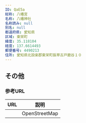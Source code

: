```yaml
---
ID: QaE5a
総称: 八幡宮
名称: 八幡神社
名称読み: null
別名: null
都道府県: 愛知県
区域: 東栄町
緯度: 35.118104
経度: 137.6614493
郵便番号: 4490213
住所: 愛知県北設楽郡東栄町振草古戸磨谷１０
---
```


## その他

### 参考URL

| URL | 説明          |
| --- | ------------- |
|     | OpenStreetMap |
